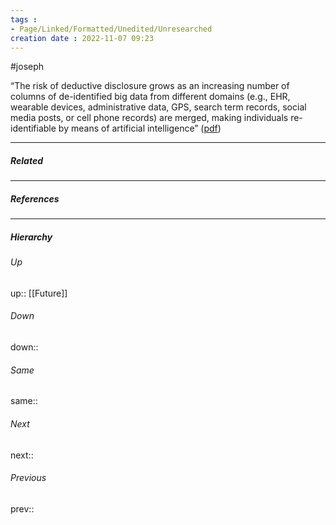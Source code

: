 ```yaml
---
tags :
- Page/Linked/Formatted/Unedited/Unresearched
creation date : 2022-11-07 09:23 
---
```

#joseph

“The risk of deductive disclosure grows as an increasing number of columns of de-identified big data from different domains (e.g., EHR, wearable devices, administrative data, GPS, search term records, social media posts, or cell phone records) are merged, making individuals re-identifiable by means of artificial intelligence” ([pdf](zotero://open-pdf/library/items/TLQAQA3Z?page=6&annotation=4EQUHYPI))


---
##### Related


---
##### References


---
##### Hierarchy
###### Up
up:: [[Future]]
###### Down
down:: 
###### Same
same:: 
###### Next
next:: 
###### Previous
prev:: 